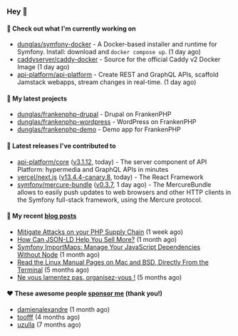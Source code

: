 ### Hey 👋

#### 👷 Check out what I'm currently working on

- [dunglas/symfony-docker](https://github.com/dunglas/symfony-docker) - A Docker-based installer and runtime for Symfony. Install: download and `docker compose up`. (1 day ago)
- [caddyserver/caddy-docker](https://github.com/caddyserver/caddy-docker) - Source for the official Caddy v2 Docker Image (1 day ago)
- [api-platform/api-platform](https://github.com/api-platform/api-platform) - Create REST and GraphQL APIs, scaffold Jamstack webapps, stream changes in real-time. (1 day ago)

#### 🌱 My latest projects

- [dunglas/frankenphp-drupal](https://github.com/dunglas/frankenphp-drupal) - Drupal on FrankenPHP
- [dunglas/frankenphp-wordpress](https://github.com/dunglas/frankenphp-wordpress) - WordPress on FrankenPHP
- [dunglas/frankenphp-demo](https://github.com/dunglas/frankenphp-demo) - Demo app for FrankenPHP

#### 🔭 Latest releases I've contributed to

- [api-platform/core](https://github.com/api-platform/core) ([v3.1.12](https://github.com/api-platform/core/releases/tag/v3.1.12), today) - The server component of API Platform: hypermedia and GraphQL APIs in minutes
- [vercel/next.js](https://github.com/vercel/next.js) ([v13.4.4-canary.8](https://github.com/vercel/next.js/releases/tag/v13.4.4-canary.8), today) - The React Framework
- [symfony/mercure-bundle](https://github.com/symfony/mercure-bundle) ([v0.3.7](https://github.com/symfony/mercure-bundle/releases/tag/v0.3.7), 1 day ago) - The MercureBundle allows to easily push updates to web browsers and other HTTP clients in the Symfony full-stack framework, using the Mercure protocol.

#### 📜 My recent [blog posts](https://dunglas.fr)

- [Mitigate Attacks on your PHP Supply Chain](https://dunglas.dev/2023/05/mitigate-attacks-on-your-php-supply-chain/) (1 week ago)
- [How Can JSON-LD Help You Sell More?](https://dunglas.dev/2023/04/how-can-json-ld-help-you-sell-more/) (1 month ago)
- [Symfony ImportMaps: Manage Your JavaScript Dependencies Without Node](https://dunglas.dev/2023/03/symfony-importmaps-manage-your-javascript-dependencies-without-node/) (1 month ago)
- [Read the Linux Manual Pages on Mac and BSD, Directly From the Terminal](https://dunglas.dev/2022/12/read-the-linux-manual-pages-on-mac-and-bsd-directly-from-the-terminal/) (5 months ago)
- [Ne vous lamentez pas, organisez-vous !](https://dunglas.dev/2022/12/ne-vous-lamentez-pas-organisez-vous/) (5 months ago)

#### ❤️ These awesome people [sponsor me](https://github.com/sponsors/dunglas) (thank you!)

- [damienalexandre](https://github.com/damienalexandre) (1 month ago)
- [toofff](https://github.com/toofff) (4 months ago)
- [uzulla](https://github.com/uzulla) (7 months ago)
